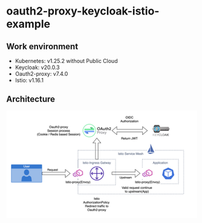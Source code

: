 # oauth2-proxy-keycloak-istio-example

## Work environment

- Kubernetes: v1.25.2 without Public Cloud
- Keycloak: v20.0.3
- Oauth2-proxy: v7.4.0
- Istio: v1.16.1

## Architecture

![](./images/architecture.png)